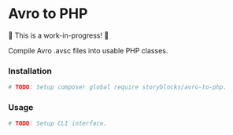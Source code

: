 # Avro to PHP

:construction: This is a work-in-progress! :construction:

Compile Avro .avsc files into usable PHP classes.

### Installation
```bash
# TODO: Setup composer global require storyblocks/avro-to-php.
```

### Usage
```bash
# TODO: Setup CLI interface.
```
